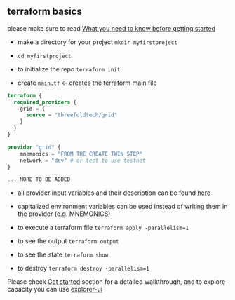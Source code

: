 ## terraform basics

please make sure to read [What you need to know before getting started](grid3_developer_basics)

- make a directory for your project `mkdir myfirstproject`
- `cd myfirstproject`
- to initialize the repo `terraform init`

- create `main.tf`  <- creates the terraform main file 

```terraform
terraform {
  required_providers {
    grid = {
      source = "threefoldtech/grid"
    }
  }
}

provider "grid" {
    mnemonics = "FROM THE CREATE TWIN STEP"
    network = "dev" # or test to use testnet
}

... MORE TO BE ADDED
```
- all provider input variables and their description can be found [here](https://github.com/threefoldtech/terraform-provider-grid/blob/development/docs/index.md)
- capitalized environment variables can be used instead of writing them in the provider (e.g. MNEMONICS)

- to execute a terraform file `terraform apply -parallelism=1`
- to see the output `terraform output`
- to see the state `terraform show`
- to destroy `terraform destroy -parallelism=1`



Please check [Get started](terraform_get_started) section for a detailed walkthrough, and to explore capacity you can use [explorer-ui](@grid3_explorer) 
